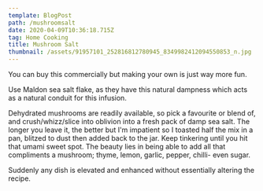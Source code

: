 ```yaml
---
template: BlogPost
path: /mushroomsalt
date: 2020-04-09T10:36:18.715Z
tag: Home Cooking
title: Mushroom Salt
thumbnail: /assets/91957101_252816812780945_8349982412094550853_n.jpg
---
```

You can buy this commercially but making your own is just way more fun.

Use Maldon sea salt flake, as they have this natural dampness which acts as a natural conduit for this infusion. 

Dehydrated mushrooms are readily available, so pick a favourite or blend of, and crush/whizz/slice into oblivion into a fresh pack of damp sea salt. The longer you leave it, the better but I'm impatient so I toasted half the mix in a pan, blitzed to dust then added back to the jar. Keep tinkering until you hit that umami sweet spot. The beauty lies in being able to add all that compliments a mushroom; thyme, lemon, garlic, pepper, chilli- even sugar.

Suddenly any dish is elevated and enhanced without essentially altering the recipe.
